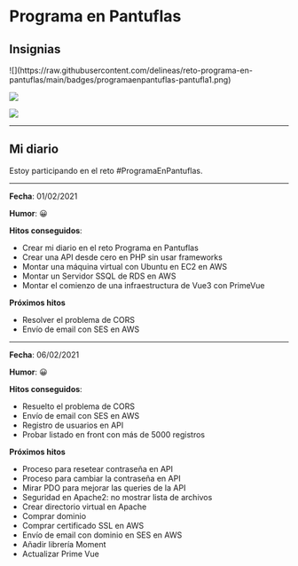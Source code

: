 # **Programa en Pantuflas**

## **Insignias**

<div width='100px'>
![](https://raw.githubusercontent.com/delineas/reto-programa-en-pantuflas/main/badges/programaenpantuflas-pantufla1.png)
</div>

![](https://img.shields.io/badge/Pantufla_1-1/1-green?logo=data:image/png;base64,iVBORw0KGgoAAAANSUhEUgAAABgAAAALCAYAAAESMn1bAAAABGdBTUEAALGPC/xhBQAAAQxJREFUOBGtkzsOAVEUho1XoaHVUKqVFsAi0EhEPQtQK21Ar7YAtUZiAVQSQTQq0ZDxHe65Zm68gpN8Of953sm9mVgMC4KgJN5DrPFJOEnCmlYkkfc0TXugGl+0mnzVBq6g2Ied5HVvHr1xGyMxEyvYgtggUnQDGjowljw+oXV0Ba4f7fm+n9PCV55FI7DX8XIJjXFQOyDK7waGNHWhBVPYg1jv4aBUtIBMhbTNJynIC1sLx6F5ubVr3++3ZI8ygs09UJsjfPjtKfQQFtXM5gU+AQ0Th93E5NM695FnKAtHOENBhvB1WELLxBl0G2agFv2bnp1Gt3yZWPNZj5u/td9fXuryV9kndwf+EV8AiiIWaJvPWVAAAAAASUVORK5CYII=)

![](https://img.shields.io/badge/Pantufla_2-2/5-yellow?logo=data:image/png;base64,iVBORw0KGgoAAAANSUhEUgAAABgAAAALCAYAAAESMn1bAAAABGdBTUEAALGPC/xhBQAAAQxJREFUOBGtkzsOAVEUho1XoaHVUKqVFsAi0EhEPQtQK21Ar7YAtUZiAVQSQTQq0ZDxHe65Zm68gpN8Of953sm9mVgMC4KgJN5DrPFJOEnCmlYkkfc0TXugGl+0mnzVBq6g2Ied5HVvHr1xGyMxEyvYgtggUnQDGjowljw+oXV0Ba4f7fm+n9PCV55FI7DX8XIJjXFQOyDK7waGNHWhBVPYg1jv4aBUtIBMhbTNJynIC1sLx6F5ubVr3++3ZI8ygs09UJsjfPjtKfQQFtXM5gU+AQ0Th93E5NM695FnKAtHOENBhvB1WELLxBl0G2agFv2bnp1Gt3yZWPNZj5u/td9fXuryV9kndwf+EV8AiiIWaJvPWVAAAAAASUVORK5CYII=)

---
## **Mi diario**

Estoy participando en el reto #ProgramaEnPantuflas.

---

**Fecha**: 01/02/2021

**Humor**: 😀

**Hitos conseguidos**:

*   Crear mi diario en el reto Programa en Pantuflas
*   Crear una API desde cero en PHP sin usar frameworks
*   Montar una máquina virtual con Ubuntu en EC2 en AWS
*   Montar un Servidor SSQL de RDS en AWS
*   Montar el comienzo de una infraestructura de Vue3 con PrimeVue

**Próximos hitos**

*   Resolver el problema de CORS
*   Envío de email con SES en AWS

---

**Fecha**: 06/02/2021

**Humor**: 😀

**Hitos conseguidos**:

*   Resuelto el problema de CORS
*   Envío de email con SES en AWS
*   Registro de usuarios en API
*   Probar listado en front con más de 5000 registros

**Próximos hitos**

*   Proceso para resetear contraseña en API
*   Proceso para cambiar la contraseña en API
*   Mirar PDO para mejorar las queries de la API
*   Seguridad en Apache2: no mostrar lista de archivos
*   Crear directorio virtual en Apache
*   Comprar dominio
*   Comprar certificado SSL en AWS
*   Envío de email con dominio en SES en AWS
*   Añadir librería Moment
*   Actualizar Prime Vue
